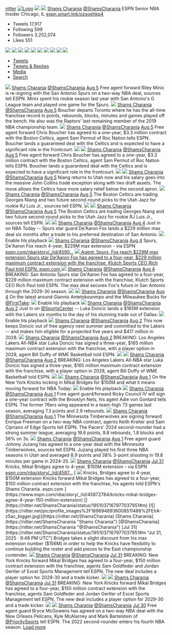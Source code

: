 [nitter](https://nitter.net/)
[![Logo](https://nitter.net/logo.png)](https://nitter.net/)
[](https://nitter.net/search "Search")
[](https://nitter.net/ShamsCharania/rss "RSS Feed")
[](https://twitter.com/ShamsCharania "Open in Twitter")
[](https://liberapay.com/zedeus)
[](https://nitter.net/about "About")
[](https://nitter.net/settings?referer=%2FShamsCharania "Preferences")
[![](https://nitter.net/pic/https%3A%2F%2Fpbs.twimg.com%2Fprofile_banners%2F178580925%2F1728323693%2F1500x500)](https://nitter.net/pic/https%3A%2F%2Fpbs.twimg.com%2Fprofile_banners%2F178580925%2F1728323693%2F1500x500)
[![](https://nitter.net/pic/pbs.twimg.com%2Fprofile_images%2F1896948936008511488%2FEhA-z5ac_400x400.jpg)](https://nitter.net/pic/pbs.twimg.com%2Fprofile_images%2F1896948936008511488%2FEhA-z5ac.jpg)
[Shams Charania](https://nitter.net/ShamsCharania "Shams Charania") [@ShamsCharania](https://nitter.net/ShamsCharania "@ShamsCharania")
ESPN Senior NBA Insider
Chicago, IL
[espn.smart.link/ozsoehkp4](https://espn.smart.link/ozsoehkp4)
  * Tweets 17,917
  * Following 599
  * Followers 3,252,074
  * Likes 551


[](https://nitter.net/ShamsCharania/media)
[![](https://nitter.net/pic/media%2FGxnXykkW4AAix5A.jpg%3Athumb)](https://nitter.net/ShamsCharania/status/1952829181558943800#m) [![](https://nitter.net/pic/media%2FGxnTjWTWsAABouX.jpg%3Athumb)](https://nitter.net/ShamsCharania/status/1952824522052088018#m) [![](https://nitter.net/pic/amplify_video_thumb%2F1952457081828589568%2Fimg%2FDndMm8DI7YlJvzeY.jpg%3Athumb)](https://nitter.net/ShamsCharania/status/1952457218336448695#m) [![](https://nitter.net/pic/media%2FGxh4l23XYAARC5j.jpg%3Athumb)](https://nitter.net/ShamsCharania/status/1952443033607094412#m) [![](https://nitter.net/pic/amplify_video_thumb%2F1952381632310116352%2Fimg%2F9B4L1o7jbfDpxxKO.jpg%3Athumb)](https://nitter.net/ShamsCharania/status/1952381708159910232#m) [![](https://nitter.net/pic/amplify_video_thumb%2F1951682889654923264%2Fimg%2FiSYaa2-NZJPMQ0Py.jpg%3Athumb)](https://nitter.net/ShamsCharania/status/1951683182933270735#m) [![](https://nitter.net/pic/media%2FGxXB_OvXEAASY8J.jpg%3Athumb)](https://nitter.net/ShamsCharania/status/1951679311221825853#m) [![](https://nitter.net/pic/amplify_video_thumb%2F1951364422372306944%2Fimg%2FQkDYUWubeF8ET7EY.jpg%3Athumb)](https://nitter.net/ShamsCharania/status/1951364707929252300#m) [![](https://nitter.net/pic/media%2FGxN5m6EWcAASSbF.jpg%3Athumb)](https://nitter.net/ShamsCharania/status/1951036775868080529#m) [![](https://nitter.net/pic/amplify_video_thumb%2F1950642219020390400%2Fimg%2FVrNLIOE_JoHRvXxC.jpg%3Athumb)](https://nitter.net/ShamsCharania/status/1950643239255744957#m)
  * [Tweets](https://nitter.net/ShamsCharania)
  * [Tweets & Replies](https://nitter.net/ShamsCharania/with_replies)
  * [Media](https://nitter.net/ShamsCharania/media)
  * [Search](https://nitter.net/ShamsCharania/search)


[](https://nitter.net/ShamsCharania/status/1952881338849034520#m)
[![](https://nitter.net/pic/profile_images%2F1896948936008511488%2FEhA-z5ac_bigger.jpg)](https://nitter.net/ShamsCharania)
[Shams Charania](https://nitter.net/ShamsCharania "Shams Charania") [@ShamsCharania](https://nitter.net/ShamsCharania "@ShamsCharania")
[Aug 5](https://nitter.net/ShamsCharania/status/1952881338849034520#m "Aug 5, 2025 · 11:56 PM UTC")
Free agent forward Riley Minix is re-signing with the San Antonio Spurs on a two-way NBA deal, sources tell ESPN. Minix spent his rookie season last year with San Antonio's G League team and played one game for the Spurs.
[](https://nitter.net/ShamsCharania/status/1952829392843096505#m)
[![](https://nitter.net/pic/profile_images%2F1896948936008511488%2FEhA-z5ac_bigger.jpg)](https://nitter.net/ShamsCharania)
[Shams Charania](https://nitter.net/ShamsCharania "Shams Charania") [@ShamsCharania](https://nitter.net/ShamsCharania "@ShamsCharania")
[Aug 5](https://nitter.net/ShamsCharania/status/1952829392843096505#m "Aug 5, 2025 · 8:29 PM UTC")
Boucher departs Toronto where he has the all-time franchise record in points, rebounds, blocks, minutes and games played off the bench. He also was the Raptors' last remaining member of the 2019 NBA championship team.
[](https://nitter.net/ShamsCharania/status/1952829181558943800#m)
![](https://nitter.net/pic/profile_images%2F1896948936008511488%2FEhA-z5ac_mini.jpg) [Shams Charania](https://nitter.net/ShamsCharania "Shams Charania") [@ShamsCharania](https://nitter.net/ShamsCharania "@ShamsCharania")
[Aug 5](https://nitter.net/ShamsCharania/status/1952829181558943800#m "Aug 5, 2025 · 8:28 PM UTC")
Free agent forward Chris Boucher has agreed to a one-year, $3.3 million contract with the Boston Celtics, agent Sam Permut of Roc Nation tells ESPN. Boucher lands a guaranteed deal with the Celtics and is expected to have a significant role in the frontcourt.
[![](https://nitter.net/pic/media%2FGxnXykkW4AAix5A.jpg%3Fname%3Dsmall%26format%3Dwebp)](https://nitter.net/pic/orig/media%2FGxnXykkW4AAix5A.jpg)
[](https://nitter.net/ShamsCharania/status/1952829181558943800#m)
[![](https://nitter.net/pic/profile_images%2F1896948936008511488%2FEhA-z5ac_bigger.jpg)](https://nitter.net/ShamsCharania)
[Shams Charania](https://nitter.net/ShamsCharania "Shams Charania") [@ShamsCharania](https://nitter.net/ShamsCharania "@ShamsCharania")
[Aug 5](https://nitter.net/ShamsCharania/status/1952829181558943800#m "Aug 5, 2025 · 8:28 PM UTC")
Free agent forward Chris Boucher has agreed to a one-year, $3.3 million contract with the Boston Celtics, agent Sam Permut of Roc Nation tells ESPN. Boucher lands a guaranteed deal with the Celtics and is expected to have a significant role in the frontcourt.
[![](https://nitter.net/pic/media%2FGxnXykkW4AAix5A.jpg%3Fname%3Dsmall%26format%3Dwebp)](https://nitter.net/pic/orig/media%2FGxnXykkW4AAix5A.jpg)
[](https://nitter.net/ShamsCharania/status/1952824674309542023#m)
[![](https://nitter.net/pic/profile_images%2F1896948936008511488%2FEhA-z5ac_bigger.jpg)](https://nitter.net/ShamsCharania)
[Shams Charania](https://nitter.net/ShamsCharania "Shams Charania") [@ShamsCharania](https://nitter.net/ShamsCharania "@ShamsCharania")
[Aug 5](https://nitter.net/ShamsCharania/status/1952824674309542023#m "Aug 5, 2025 · 8:10 PM UTC")
Niang returns to Utah now and his salary goes into the massive John Collins trade exception along with two draft assets. The move allows the Celtics have more salary relief below the second apron.
[](https://nitter.net/ShamsCharania/status/1952824522052088018#m)
![](https://nitter.net/pic/profile_images%2F1896948936008511488%2FEhA-z5ac_mini.jpg) [Shams Charania](https://nitter.net/ShamsCharania "Shams Charania") [@ShamsCharania](https://nitter.net/ShamsCharania "@ShamsCharania")
[Aug 5](https://nitter.net/ShamsCharania/status/1952824522052088018#m "Aug 5, 2025 · 8:10 PM UTC")
The Boston Celtics are trading Georges Niang and two future second-round picks to the Utah Jazz for rookie RJ Luis Jr., sources tell ESPN.
[![](https://nitter.net/pic/media%2FGxnTjWTWsAABouX.jpg%3Fname%3Dsmall%26format%3Dwebp)](https://nitter.net/pic/orig/media%2FGxnTjWTWsAABouX.jpg)
[](https://nitter.net/ShamsCharania/status/1952824522052088018#m)
[![](https://nitter.net/pic/profile_images%2F1896948936008511488%2FEhA-z5ac_bigger.jpg)](https://nitter.net/ShamsCharania)
[Shams Charania](https://nitter.net/ShamsCharania "Shams Charania") [@ShamsCharania](https://nitter.net/ShamsCharania "@ShamsCharania")
[Aug 5](https://nitter.net/ShamsCharania/status/1952824522052088018#m "Aug 5, 2025 · 8:10 PM UTC")
The Boston Celtics are trading Georges Niang and two future second-round picks to the Utah Jazz for rookie RJ Luis Jr., sources tell ESPN.
[![](https://nitter.net/pic/media%2FGxnTjWTWsAABouX.jpg%3Fname%3Dsmall%26format%3Dwebp)](https://nitter.net/pic/orig/media%2FGxnTjWTWsAABouX.jpg)
[](https://nitter.net/ShamsCharania/status/1952457218336448695#m)
[![](https://nitter.net/pic/profile_images%2F1896948936008511488%2FEhA-z5ac_bigger.jpg)](https://nitter.net/ShamsCharania)
[Shams Charania](https://nitter.net/ShamsCharania "Shams Charania") [@ShamsCharania](https://nitter.net/ShamsCharania "@ShamsCharania")
[Aug 4](https://nitter.net/ShamsCharania/status/1952457218336448695#m "Aug 4, 2025 · 7:50 PM UTC")
Just in on NBA Today -- Spurs star guard De'Aaron Fox lands a $229 million max deal six months after a trade to his preferred destination of San Antonio:
![](https://nitter.net/pic/amplify_video_thumb%2F1952457081828589568%2Fimg%2FDndMm8DI7YlJvzeY.jpg%3Fname%3Dsmall%26format%3Dwebp)
Enable hls playback
[](https://nitter.net/ShamsCharania/status/1952444198470426769#m)
[![](https://nitter.net/pic/profile_images%2F1896948936008511488%2FEhA-z5ac_bigger.jpg)](https://nitter.net/ShamsCharania)
[Shams Charania](https://nitter.net/ShamsCharania "Shams Charania") [@ShamsCharania](https://nitter.net/ShamsCharania "@ShamsCharania")
[Aug 4](https://nitter.net/ShamsCharania/status/1952444198470426769#m "Aug 4, 2025 · 6:59 PM UTC")
Spurs, De'Aaron Fox reach 4-year, $229M max extension - via ESPN [espn.com/nba/story/_/id/4590…](https://www.espn.com/nba/story/_/id/45900046/spurs-deaaron-fox-reach-4-year-229m-max-extension-agent-says)
[ ![](https://nitter.net/pic/card_img%2F1952456431569195008%2FnIw7ZVWj%3Fformat%3Djpg%26name%3D800x419) Agent: Spurs, Fox reach $229M max extension Spurs star De'Aaron Fox has agreed to a four-year, $229 million maximum contract extension with the franchise, Klutch Sports CEO Rich Paul told ESPN. espn.com ](https://www.espn.com/nba/story/_/id/45900046/spurs-deaaron-fox-reach-4-year-229m-max-extension-agent-says)
[](https://nitter.net/ShamsCharania/status/1952443033607094412#m)
[![](https://nitter.net/pic/profile_images%2F1896948936008511488%2FEhA-z5ac_bigger.jpg)](https://nitter.net/ShamsCharania)
[Shams Charania](https://nitter.net/ShamsCharania "Shams Charania") [@ShamsCharania](https://nitter.net/ShamsCharania "@ShamsCharania")
[Aug 4](https://nitter.net/ShamsCharania/status/1952443033607094412#m "Aug 4, 2025 · 6:54 PM UTC")
BREAKING: San Antonio Spurs star De'Aaron Fox has agreed to a four-year, $229 million maximum contract extension with the franchise, Klutch Sports CEO Rich Paul told ESPN. The max deal secures Fox's future in San Antonio through the 2029-30 season.
[![](https://nitter.net/pic/media%2FGxh4l23XYAARC5j.jpg%3Fname%3Dsmall%26format%3Dwebp)](https://nitter.net/pic/orig/media%2FGxh4l23XYAARC5j.jpg)
[](https://nitter.net/ShamsCharania/status/1952381708159910232#m)
[![](https://nitter.net/pic/profile_images%2F1896948936008511488%2FEhA-z5ac_bigger.jpg)](https://nitter.net/ShamsCharania)
[Shams Charania](https://nitter.net/ShamsCharania "Shams Charania") [@ShamsCharania](https://nitter.net/ShamsCharania "@ShamsCharania")
[Aug 4](https://nitter.net/ShamsCharania/status/1952381708159910232#m "Aug 4, 2025 · 2:50 PM UTC")
On the latest around Giannis Antetokounmpo and the Milwaukee Bucks for [@FirstTake](https://nitter.net/FirstTake "First Take"):
![](https://nitter.net/pic/amplify_video_thumb%2F1952381632310116352%2Fimg%2F9B4L1o7jbfDpxxKO.jpg%3Fname%3Dsmall%26format%3Dwebp)
Enable hls playback
[](https://nitter.net/ShamsCharania/status/1951683182933270735#m)
[![](https://nitter.net/pic/profile_images%2F1896948936008511488%2FEhA-z5ac_bigger.jpg)](https://nitter.net/ShamsCharania)
[Shams Charania](https://nitter.net/ShamsCharania "Shams Charania") [@ShamsCharania](https://nitter.net/ShamsCharania "@ShamsCharania")
[Aug 2](https://nitter.net/ShamsCharania/status/1951683182933270735#m "Aug 2, 2025 · 4:35 PM UTC")
Just in on [@SportsCenter](https://nitter.net/SportsCenter "SportsCenter") -- Luka Doncic lands a $165M extension with the Lakers six months to the day of his stunning trade out of Dallas:
![](https://nitter.net/pic/amplify_video_thumb%2F1951682889654923264%2Fimg%2FiSYaa2-NZJPMQ0Py.jpg%3Fname%3Dsmall%26format%3Dwebp)
Enable hls playback
[](https://nitter.net/ShamsCharania/status/1951679629065867552#m)
[![](https://nitter.net/pic/profile_images%2F1896948936008511488%2FEhA-z5ac_bigger.jpg)](https://nitter.net/ShamsCharania)
[Shams Charania](https://nitter.net/ShamsCharania "Shams Charania") [@ShamsCharania](https://nitter.net/ShamsCharania "@ShamsCharania")
[Aug 2](https://nitter.net/ShamsCharania/status/1951679629065867552#m "Aug 2, 2025 · 4:20 PM UTC")
This now keeps Doncic out of free agency next summer and committed to the Lakers -- and makes him eligible for a projected five years and $417 million in 2028.
[](https://nitter.net/ShamsCharania/status/1951679311221825853#m)
![](https://nitter.net/pic/profile_images%2F1896948936008511488%2FEhA-z5ac_mini.jpg) [Shams Charania](https://nitter.net/ShamsCharania "Shams Charania") [@ShamsCharania](https://nitter.net/ShamsCharania "@ShamsCharania")
[Aug 2](https://nitter.net/ShamsCharania/status/1951679311221825853#m "Aug 2, 2025 · 4:19 PM UTC")
BREAKING: Los Angeles Lakers All-NBA star Luka Doncic has signed a three-year, $165 million maximum contract extension with the franchise, with a player option in 2028, agent Bill Duffy of WME Basketball told ESPN.
[![](https://nitter.net/pic/media%2FGxXB_OvXEAASY8J.jpg%3Fname%3Dsmall%26format%3Dwebp)](https://nitter.net/pic/orig/media%2FGxXB_OvXEAASY8J.jpg)
[](https://nitter.net/ShamsCharania/status/1951679311221825853#m)
[![](https://nitter.net/pic/profile_images%2F1896948936008511488%2FEhA-z5ac_bigger.jpg)](https://nitter.net/ShamsCharania)
[Shams Charania](https://nitter.net/ShamsCharania "Shams Charania") [@ShamsCharania](https://nitter.net/ShamsCharania "@ShamsCharania")
[Aug 2](https://nitter.net/ShamsCharania/status/1951679311221825853#m "Aug 2, 2025 · 4:19 PM UTC")
BREAKING: Los Angeles Lakers All-NBA star Luka Doncic has signed a three-year, $165 million maximum contract extension with the franchise, with a player option in 2028, agent Bill Duffy of WME Basketball told ESPN.
[![](https://nitter.net/pic/media%2FGxXB_OvXEAASY8J.jpg%3Fname%3Dsmall%26format%3Dwebp)](https://nitter.net/pic/orig/media%2FGxXB_OvXEAASY8J.jpg)
[](https://nitter.net/ShamsCharania/status/1951364707929252300#m)
[![](https://nitter.net/pic/profile_images%2F1896948936008511488%2FEhA-z5ac_bigger.jpg)](https://nitter.net/ShamsCharania)
[Shams Charania](https://nitter.net/ShamsCharania "Shams Charania") [@ShamsCharania](https://nitter.net/ShamsCharania "@ShamsCharania")
[Aug 1](https://nitter.net/ShamsCharania/status/1951364707929252300#m "Aug 1, 2025 · 7:29 PM UTC")
On the New York Knicks locking in Mikal Bridges for $150M and what it means moving forward for NBA Today:
![](https://nitter.net/pic/amplify_video_thumb%2F1951364422372306944%2Fimg%2FQkDYUWubeF8ET7EY.jpg%3Fname%3Dsmall%26format%3Dwebp)
Enable hls playback
[](https://nitter.net/ShamsCharania/status/1951290420043862501#m)
[![](https://nitter.net/pic/profile_images%2F1896948936008511488%2FEhA-z5ac_bigger.jpg)](https://nitter.net/ShamsCharania)
[Shams Charania](https://nitter.net/ShamsCharania "Shams Charania") [@ShamsCharania](https://nitter.net/ShamsCharania "@ShamsCharania")
[Aug 1](https://nitter.net/ShamsCharania/status/1951290420043862501#m "Aug 1, 2025 · 2:34 PM UTC")
Free agent guard/forward Ricky Council IV will sign a one-year contract with the Brooklyn Nets, his agent Adie von Gontard tells ESPN. The former 76ers wing appeared in a team-high 73 games last season, averaging 7.3 points and 2.9 rebounds.
[](https://nitter.net/ShamsCharania/status/1951281952226480275#m)
[![](https://nitter.net/pic/profile_images%2F1896948936008511488%2FEhA-z5ac_bigger.jpg)](https://nitter.net/ShamsCharania)
[Shams Charania](https://nitter.net/ShamsCharania "Shams Charania") [@ShamsCharania](https://nitter.net/ShamsCharania "@ShamsCharania")
[Aug 1](https://nitter.net/ShamsCharania/status/1951281952226480275#m "Aug 1, 2025 · 2:00 PM UTC")
The Minnesota Timberwolves are signing forward Enrique Freeman on a two-way NBA contract, agents Keith Kreiter and Sam Cipriano of Edge Sports tell ESPN. The Pacers' 2024 second-rounder had a strong summer league, averaging 16.6 points, 9.8 rebounds, 1.8 blocks and 56% on 3s.
[](https://nitter.net/ShamsCharania/status/1951274236951110069#m)
[![](https://nitter.net/pic/profile_images%2F1896948936008511488%2FEhA-z5ac_bigger.jpg)](https://nitter.net/ShamsCharania)
[Shams Charania](https://nitter.net/ShamsCharania "Shams Charania") [@ShamsCharania](https://nitter.net/ShamsCharania "@ShamsCharania")
[Aug 1](https://nitter.net/ShamsCharania/status/1951274236951110069#m "Aug 1, 2025 · 1:30 PM UTC")
Free agent guard Johnny Juzang has agreed to a one-year deal with the Minnesota Timberwolves, sources tell ESPN. Juzang played his first three NBA seasons in Utah and averaged 8.9 points and 38% 3-point shooting in 19.8 minutes per game in 2024-25.
[](https://nitter.net/ShamsCharania/status/1951050268973384073#m)
[![](https://nitter.net/pic/profile_images%2F1896948936008511488%2FEhA-z5ac_bigger.jpg)](https://nitter.net/ShamsCharania)
[Shams Charania](https://nitter.net/ShamsCharania "Shams Charania") [@ShamsCharania](https://nitter.net/ShamsCharania "@ShamsCharania")
[Jul 31](https://nitter.net/ShamsCharania/status/1951050268973384073#m "Jul 31, 2025 · 10:40 PM UTC")
Knicks, Mikal Bridges agree to 4-year, $150M extension - via ESPN [espn.com/nba/story/_/id/4587…](https://www.espn.com/nba/story/_/id/45872784/knicks-mikal-bridges-agree-4-year-150-million-extension)
[ ![](https://nitter.net/pic/card_img%2F1953593431869063168%2FYnjETShV%3Fformat%3Djpg%26name%3D800x419) Knicks, Bridges agree to 4-year, $150M extension Knicks forward Mikal Bridges has agreed to a four-year, $150 million contract extension with the franchise, his agents told ESPN's Shams Charania. espn.com ](https://www.espn.com/nba/story/_/id/45872784/knicks-mikal-bridges-agree-4-year-150-million-extension)
[](https://nitter.net/ShamsCharania/status/1951037167977037951#m)
[![](https://nitter.net/pic/profile_images%2F1896948936008511488%2FEhA-z5ac_bigger.jpg)](https://nitter.net/ShamsCharania)
[Shams Charania](https://nitter.net/ShamsCharania "Shams Charania") [@ShamsCharania](https://nitter.net/ShamsCharania "@ShamsCharania")
[Jul 31](https://nitter.net/ShamsCharania/status/1951037167977037951#m "Jul 31, 2025 · 9:48 PM UTC")
Bridges takes a slight discount from his max extension number ($156M) in order to help the Knicks have flexibility to continue building the roster and add pieces to the East championship contender.
[](https://nitter.net/ShamsCharania/status/1951036775868080529#m)
![](https://nitter.net/pic/profile_images%2F1896948936008511488%2FEhA-z5ac_mini.jpg) [Shams Charania](https://nitter.net/ShamsCharania "Shams Charania") [@ShamsCharania](https://nitter.net/ShamsCharania "@ShamsCharania")
[Jul 31](https://nitter.net/ShamsCharania/status/1951036775868080529#m "Jul 31, 2025 · 9:46 PM UTC")
BREAKING: New York Knicks forward Mikal Bridges has agreed to a four-year, $150 million contract extension with the franchise, agents Sam Goldfeder and Jordan Gertler of Excel Sports Management tell ESPN. The new deal includes a player option for 2029-30 and a trade kicker.
[![](https://nitter.net/pic/media%2FGxN5m6EWcAASSbF.jpg%3Fname%3Dsmall%26format%3Dwebp)](https://nitter.net/pic/orig/media%2FGxN5m6EWcAASSbF.jpg)
[](https://nitter.net/ShamsCharania/status/1951036775868080529#m)
[![](https://nitter.net/pic/profile_images%2F1896948936008511488%2FEhA-z5ac_bigger.jpg)](https://nitter.net/ShamsCharania)
[Shams Charania](https://nitter.net/ShamsCharania "Shams Charania") [@ShamsCharania](https://nitter.net/ShamsCharania "@ShamsCharania")
[Jul 31](https://nitter.net/ShamsCharania/status/1951036775868080529#m "Jul 31, 2025 · 9:46 PM UTC")
BREAKING: New York Knicks forward Mikal Bridges has agreed to a four-year, $150 million contract extension with the franchise, agents Sam Goldfeder and Jordan Gertler of Excel Sports Management tell ESPN. The new deal includes a player option for 2029-30 and a trade kicker.
[![](https://nitter.net/pic/media%2FGxN5m6EWcAASSbF.jpg%3Fname%3Dsmall%26format%3Dwebp)](https://nitter.net/pic/orig/media%2FGxN5m6EWcAASSbF.jpg)
[](https://nitter.net/ShamsCharania/status/1950694702916747655#m)
[![](https://nitter.net/pic/profile_images%2F1896948936008511488%2FEhA-z5ac_bigger.jpg)](https://nitter.net/ShamsCharania)
[Shams Charania](https://nitter.net/ShamsCharania "Shams Charania") [@ShamsCharania](https://nitter.net/ShamsCharania "@ShamsCharania")
[Jul 30](https://nitter.net/ShamsCharania/status/1950694702916747655#m "Jul 30, 2025 · 11:07 PM UTC")
Free agent guard Bryce McGowens has agreed on a two-way NBA deal with the New Orleans Pelicans, Kyle McAlarney and Mark Bartelstein of [@PrioritySports](https://nitter.net/PrioritySports "Priority Sports") tell ESPN. The 2022 second-rounder enters his fourth NBA season.
[Load more](https://nitter.net/ShamsCharania?cursor=DAAHCgABGxzDNl4__-sLAAIAAAATMTk1MDY5NDcwMjkxNjc0NzY1NQgAAwAAAAIAAA)
[](https://nitter.net/ShamsCharania)
